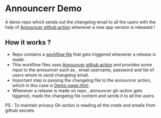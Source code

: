 # Announcerr Demo

A demo repo which sends out the changelog email to all the users with the help of [Announcer github action](https://github.com/marketplace/actions/announcerr) whenever a new app version is released !

## How it works ?
* Repo contains a [workflow file](https://github.com/singhkshitij/announcerr-demo/blob/master/.github/workflows/release.yml) that gets triggered whenever a release is made.
* This workflow files uses [Announcer github action](https://github.com/marketplace/actions/announcerr) and provides some input to the announcer such as , email username, password and list of users whom to send changelog email.
* Important step is passing the changelog file to the announcer action, which in this case is [Demo-page.html](https://github.com/singhkshitij/announcerr-demo/blob/master/demo-page.html).
* Whenever a release is made on repo , announcer gh-action gets tiggered, reads the changelog file content and sends it to all the users.

PS : To maintain privacy Gh-action is reading all the creds and emails from github secrets.
